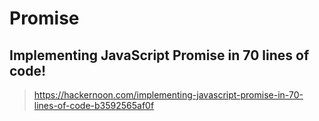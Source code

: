 # Promise

## Implementing JavaScript Promise in 70 lines of code!

> <https://hackernoon.com/implementing-javascript-promise-in-70-lines-of-code-b3592565af0f>
